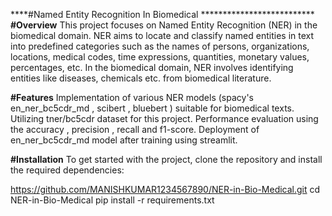 ****#Named Entity Recognition In Biomedical **************************
**#Overview**
This project focuses on Named Entity Recognition (NER) in the biomedical domain. NER aims to locate and classify named entities in text into predefined categories such as the names of persons, organizations, locations, medical codes, time expressions, quantities, monetary values, percentages, etc. In the biomedical domain, NER involves identifying entities like diseases, chemicals etc. from biomedical literature.


**#Features**
Implementation of various NER models (spacy's en_ner_bc5cdr_md , scibert , bluebert ) suitable for biomedical texts.
Utilizing tner/bc5cdr dataset for this project.
Performance evaluation using the accuracy , precision , recall and f1-score.
Deployment of en_ner_bc5cdr_md model after training using streamlit.


**#Installation**
To get started with the project, clone the repository and install the required dependencies:

https://github.com/MANISHKUMAR1234567890/NER-in-Bio-Medical.git
cd NER-in-Bio-Medical
pip install -r requirements.txt

